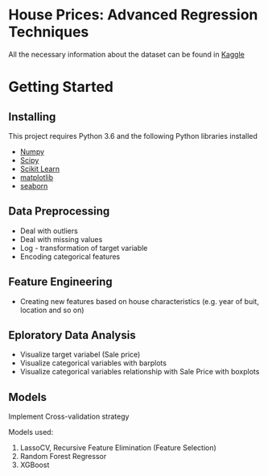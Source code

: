# House Prices: Advanced Regression Techniques
All the necessary information about the dataset can be found in [Kaggle]

# Getting Started

## Installing
This project requires Python 3.6 and the following Python libraries installed
 - [Numpy]
- [Scipy]
- [Scikit Learn]
- [matplotlib]
- [seaborn]

## Data Preprocessing

- Deal with outliers
- Deal with missing values
- Log - transformation of target variable
- Encoding categorical features

## Feature Engineering
- Creating new features based on house characteristics (e.g. year of buit, location and so on)

## Eploratory Data Analysis
- Visualize target variabel (Sale price)
- Visualize categorical variables with barplots
- Visualize categorical variables relationship with Sale Price with boxplots

## Models
Implement Cross-validation strategy 

Models used:

1. LassoCV, Recursive Feature Elimination (Feature Selection)
2. Random Forest Regressor
3. XGBoost
 

[Kaggle]: <https://www.kaggle.com/c/house-prices-advanced-regression-techniques/overview>
[NumPy]: <http://www.numpy.org>
[Scipy]: <https://www.scipy.org>
[Scikit Learn]: <https://scikit-learn.org/stable/>
[matplotlib]: <https://matplotlib.org>
[seaborn]: <https://seaborn.pydata.org>

